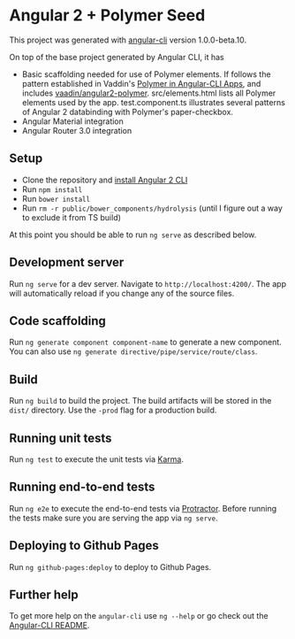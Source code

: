 # Angular 2 + Polymer Seed

This project was generated with [angular-cli](https://github.com/angular/angular-cli) version 1.0.0-beta.10.

On top of the base project generated by Angular CLI, it has 
* Basic scaffolding needed for use of Polymer elements. If follows the pattern established in Vaddin's [Polymer in Angular-CLI Apps](https://vaadin.com/vaadin-documentation-portlet/elements/angular2-polymer/ng-cli.html), and includes [vaadin/angular2-polymer](https://github.com/vaadin/angular2-polymer). src/elements.html lists all Polymer elements used by the app. test.component.ts illustrates several patterns of Angular 2 databinding with Polymer's paper-checkbox.
* Angular Material integration
* Angular Router 3.0 integration

## Setup

* Clone the repository and [install Angular 2 CLI](https://github.com/angular/angular-cli/blob/master/README.md#installation)
* Run `npm install`
* Run `bower install`
* Run `rm -r public/bower_components/hydrolysis` (until I figure out a way to exclude it from TS build)

At this point you should be able to run `ng serve` as described below.

## Development server
Run `ng serve` for a dev server. Navigate to `http://localhost:4200/`. The app will automatically reload if you change any of the source files.

## Code scaffolding

Run `ng generate component component-name` to generate a new component. You can also use `ng generate directive/pipe/service/route/class`.

## Build

Run `ng build` to build the project. The build artifacts will be stored in the `dist/` directory. Use the `-prod` flag for a production build.

## Running unit tests

Run `ng test` to execute the unit tests via [Karma](https://karma-runner.github.io).

## Running end-to-end tests

Run `ng e2e` to execute the end-to-end tests via [Protractor](http://www.protractortest.org/). 
Before running the tests make sure you are serving the app via `ng serve`.

## Deploying to Github Pages

Run `ng github-pages:deploy` to deploy to Github Pages.

## Further help

To get more help on the `angular-cli` use `ng --help` or go check out the [Angular-CLI README](https://github.com/angular/angular-cli/blob/master/README.md).
